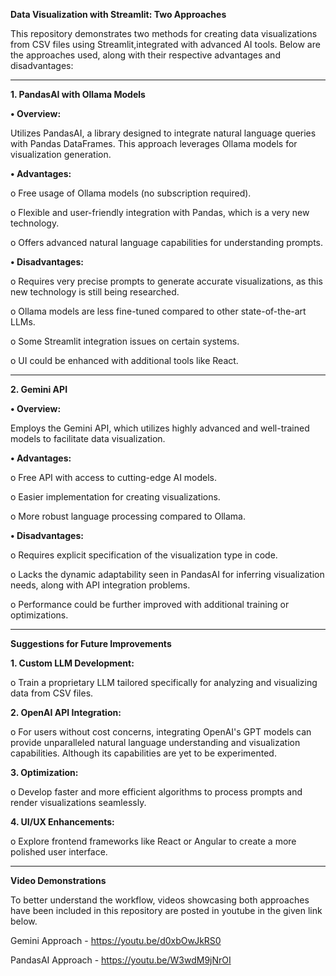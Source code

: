 **Data Visualization with Streamlit: Two Approaches**

This repository demonstrates two methods for creating data visualizations from CSV files using Streamlit,integrated with advanced AI tools. 
Below are the approaches used, along with their respective advantages and disadvantages:

________________________________________

**1. PandasAI with Ollama Models**

**•	Overview:**

Utilizes PandasAI, a library designed to integrate natural language queries with Pandas DataFrames. This approach leverages Ollama models for visualization generation.

**•	Advantages:**

o	Free usage of Ollama models (no subscription required).

o	Flexible and user-friendly integration with Pandas, which is a very new technology.

o	Offers advanced natural language capabilities for understanding prompts.


**•	Disadvantages:**

o	Requires very precise prompts to generate accurate visualizations, as this new technology is still being researched.

o	Ollama models are less fine-tuned compared to other state-of-the-art LLMs.

o	Some Streamlit integration issues on certain systems.

o	UI could be enhanced with additional tools like React.

________________________________________

**2. Gemini API**

**•	Overview:**

Employs the Gemini API, which utilizes highly advanced and well-trained models to facilitate data visualization.

**•	Advantages:**

o	Free API with access to cutting-edge AI models.

o	Easier implementation for creating visualizations.

o	More robust language processing compared to Ollama.


**•	Disadvantages:**

o	Requires explicit specification of the visualization type in code.

o	Lacks the dynamic adaptability seen in PandasAI for inferring visualization needs, along with API integration problems.

o	Performance could be further improved with additional training or optimizations.

________________________________________

**Suggestions for Future Improvements**

**1.	Custom LLM Development:**

o	Train a proprietary LLM tailored specifically for analyzing and visualizing data from CSV files.

**2.	OpenAI API Integration:**

o	For users without cost concerns, integrating OpenAI's GPT models can provide unparalleled natural language understanding and visualization capabilities. Although its capabilities are yet to be experimented.

**3.	Optimization:**
   
o	Develop faster and more efficient algorithms to process prompts and render visualizations seamlessly.

**4.	UI/UX Enhancements:**
	
o	Explore frontend frameworks like React or Angular to create a more polished user interface.

________________________________________

**Video Demonstrations**

To better understand the workflow, videos showcasing both approaches have been included in this repository are posted in youtube in the given link below.

Gemini Approach - https://youtu.be/d0xbOwJkRS0

PandasAI Approach - https://youtu.be/W3wdM9jNrOI

